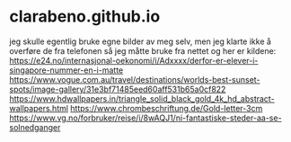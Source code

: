 # clarabeno.github.io
jeg skulle egentlig bruke egne bilder av meg selv, men jeg klarte ikke å overføre de fra telefonen
så jeg måtte bruke fra nettet og her er kildene:
https://e24.no/internasjonal-oekonomi/i/Adxxxx/derfor-er-elever-i-singapore-nummer-en-i-matte
https://www.vogue.com.au/travel/destinations/worlds-best-sunset-spots/image-gallery/31e3bf71485eed60aff531b65a0cf822
https://www.hdwallpapers.in/triangle_solid_black_gold_4k_hd_abstract-wallpapers.html
https://www.chrombeschriftung.de/Gold-letter-3cm
https://www.vg.no/forbruker/reise/i/8wAQJ1/ni-fantastiske-steder-aa-se-solnedganger
